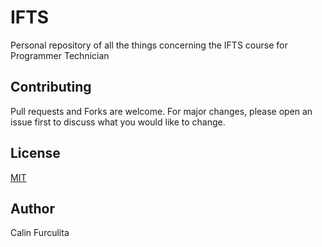 # IFTS

Personal repository of all the things concerning the IFTS course for Programmer Technician

## Contributing

Pull requests and Forks are welcome. For major changes, please open an issue first to discuss what you would like to
change.

## License

[MIT](https://choosealicense.com/licenses/mit/)

## Author

Calin Furculita
